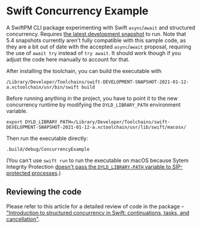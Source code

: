 # Swift Concurrency Example

A SwiftPM CLI package experimenting with Swift `async`/`await` and structured concurrency.
Requires [the latest development snapshot](https://swift.org/download/#snapshots) to run.
Note that 5.4 snapshots currently aren't fully compatible with this sample code, as they are a bit
out of date with the accepted `async`/`await` proposal, requiring the use of `await try` instead of `try await`.
It should work though if you adjust the code here manually to account for that.

After installing the toolchain, you can build the executable with

```shell
/Library/Developer/Toolchains/swift-DEVELOPMENT-SNAPSHOT-2021-01-12-a.xctoolchain/usr/bin/swift build
```

Before running anything in the project, you have to point it to the
new concurrency runtime by modifying the `DYLD_LIBRARY_PATH` environment variable.

```shell
export DYLD_LIBRARY_PATH=/Library/Developer/Toolchains/swift-DEVELOPMENT-SNAPSHOT-2021-01-12-a.xctoolchain/usr/lib/swift/macosx/
```

Then run the executable directly:

```shell
.build/debug/ConcurrencyExample
```

(You can't use `swift run` to run the executable on macOS because Sytem Integrity Protection [doesn't pass the `DYLD_LIBRARY-PATH` variable to SIP-protected processes](https://developer.apple.com/library/archive/documentation/Security/Conceptual/System_Integrity_Protection_Guide/RuntimeProtections/RuntimeProtections.html).)

## Reviewing the code

Please refer to this article for a detailed review of code in the package – ["Introduction to structured concurrency in Swift: continuations, tasks, and cancellation"](https://desiatov.com/swift-structured-concurrency-introduction/).
